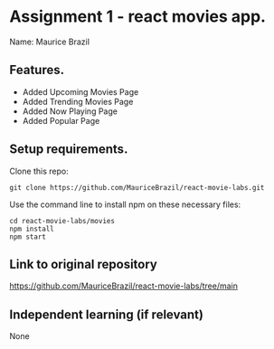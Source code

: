 # Assignment 1 - react movies app.

Name: Maurice Brazil

## Features.
 
 + Added Upcoming Movies Page
 + Added Trending Movies Page
 + Added Now Playing Page
 + Added Popular Page

## Setup requirements.

Clone this repo:

```
git clone https://github.com/MauriceBrazil/react-movie-labs.git
```

Use the command line to install npm on these necessary files:

```
cd react-movie-labs/movies
npm install
npm start
```

## Link to original repository

https://github.com/MauriceBrazil/react-movie-labs/tree/main

## Independent learning (if relevant)

None 
